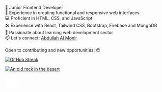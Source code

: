 👋 Junior Frontend Developer
<br/>
🚀 Experience in creating functional and responsive web interfaces
<br/>
💻 Proficient in HTML, CSS, and JavaScript
<br/>
🛠️ Experience with React, Tailwind CSS, Bootstrap, Firebase and MongoDB
<br/>
🌱 Passionate about learning web development sector
<br/>
📫 Let's connect: <a href="https://www.linkedin.com/in/aam364/">Abdullah Al Monir</a>
<br/><br/>
Open to contributing and new opportunities! 😊

[![GitHub Streak](https://streak-stats.demolab.com/?user=abdullah-al-monir&theme=chartreuse-dark)](https://git.io/streak-stats)

[![An old rock in the desert](/assets/images/shiprock.jpg "Shiprock, New Mexico by Beau Rogers")](https://www.flickr.com/photos/beaurogers/31833779864/in/photolist-Qv3rFw-34mt9F-a9Cmfy-5Ha3Zi-9msKdv-o3hgjr-hWpUte-4WMsJ1-KUQ8N-deshUb-vssBD-6CQci6-8AFCiD-zsJWT-nNfsgB-dPDwZJ-bn9JGn-5HtSXY-6CUhAL-a4UTXB-ugPum-KUPSo-fBLNm-6CUmpy-4WMsc9-8a7D3T-83KJev-6CQ2bK-nNusHJ-a78rQH-nw3NvT-7aq2qf-8wwBso-3nNceh-ugSKP-4mh4kh-bbeeqH-a7biME-q3PtTf-brFpgb-cg38zw-bXMZc-nJPELD-f58Lmo-bXMYG-bz8AAi-bxNtNT-bXMYi-bXMY6-bXMYv)

<svg viewBox="0 0 36 36" class="x1lliihq x1k90msu x2h7rmj x1qfuztq x19dipnz" fill="white" height="40" width="40" style="color:blue;"><path d="M20.181 35.87C29.094 34.791 36 27.202 36 18c0-9.941-8.059-18-18-18S0 8.059 0 18c0 8.442 5.811 15.526 13.652 17.471L14 34h5.5l.681 1.87Z"></path><path class="xe3v8dz" d="M13.651 35.471v-11.97H9.936V18h3.715v-2.37c0-6.127 2.772-8.964 8.784-8.964 1.138 0 3.103.223 3.91.446v4.983c-.425-.043-1.167-.065-2.081-.065-2.952 0-4.09 1.116-4.09 4.025V18h5.883l-1.008 5.5h-4.867v12.37a18.183 18.183 0 0 1-6.53-.399Z"></path></svg>